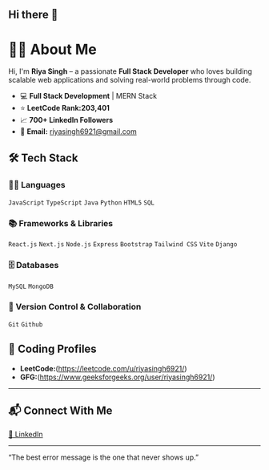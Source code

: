 ## Hi there 👋

# 👩‍💻 About Me

Hi, I'm **Riya Singh** – a passionate **Full Stack Developer** who loves building scalable web applications and solving real-world problems through code.

- 💻 **Full Stack Development** | MERN Stack  
- ⭐ **LeetCode Rank:203,401**  
- 📈 **700+ LinkedIn Followers**
- 📧 **Email:** riyasingh6921@gmail.com

## 🛠️ Tech Stack

### 👨‍💻 Languages  
`JavaScript` `TypeScript` `Java` `Python` `HTML5` `SQL`

### 📚 Frameworks & Libraries  
`React.js` `Next.js` `Node.js` `Express` `Bootstrap` `Tailwind CSS` `Vite` `Django`

### 🗄️ Databases  
`MySQL` `MongoDB`

### 📁 Version Control & Collaboration
`Git` `Github`

## 🧠 Coding Profiles

- **LeetCode:**(https://leetcode.com/u/riyasingh6921/)  
- **GFG:**(https://www.geeksforgeeks.org/user/riyasingh6921/)

---

## 📬 Connect With Me

[💼 LinkedIn](www.linkedin.com/in/riya-singh-b99411257)

---

“The best error message is the one that never shows up.”

